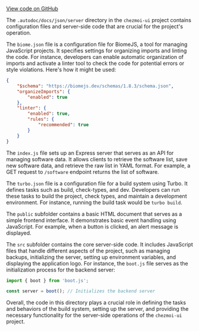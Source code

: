 [View code on GitHub](https://github.com/johan-weitner/chezmoi-ui.git/.autodoc/docs/json/server)

The `.autodoc/docs/json/server` directory in the `chezmoi-ui` project contains configuration files and server-side code that are crucial for the project's operation. 

The `biome.json` file is a configuration file for BiomeJS, a tool for managing JavaScript projects. It specifies settings for organizing imports and linting the code. For instance, developers can enable automatic organization of imports and activate a linter tool to check the code for potential errors or style violations. Here's how it might be used:

```json
{
	"$schema": "https://biomejs.dev/schemas/1.8.3/schema.json",
	"organizeImports": {
		"enabled": true
	},
	"linter": {
		"enabled": true,
		"rules": {
			"recommended": true
		}
	}
}
```

The `index.js` file sets up an Express server that serves as an API for managing software data. It allows clients to retrieve the software list, save new software data, and retrieve the raw list in YAML format. For example, a GET request to `/software` endpoint returns the list of software.

The `turbo.json` file is a configuration file for a build system using Turbo. It defines tasks such as build, check-types, and dev. Developers can run these tasks to build the project, check types, and maintain a development environment. For instance, running the build task would be `turbo build`.

The `public` subfolder contains a basic HTML document that serves as a simple frontend interface. It demonstrates basic event handling using JavaScript. For example, when a button is clicked, an alert message is displayed.

The `src` subfolder contains the core server-side code. It includes JavaScript files that handle different aspects of the project, such as managing backups, initializing the server, setting up environment variables, and displaying the application logo. For instance, the `boot.js` file serves as the initialization process for the backend server:

```javascript
import { boot } from 'boot.js';

const server = boot(); // Initializes the backend server
```

Overall, the code in this directory plays a crucial role in defining the tasks and behaviors of the build system, setting up the server, and providing the necessary functionality for the server-side operations of the `chezmoi-ui` project.

